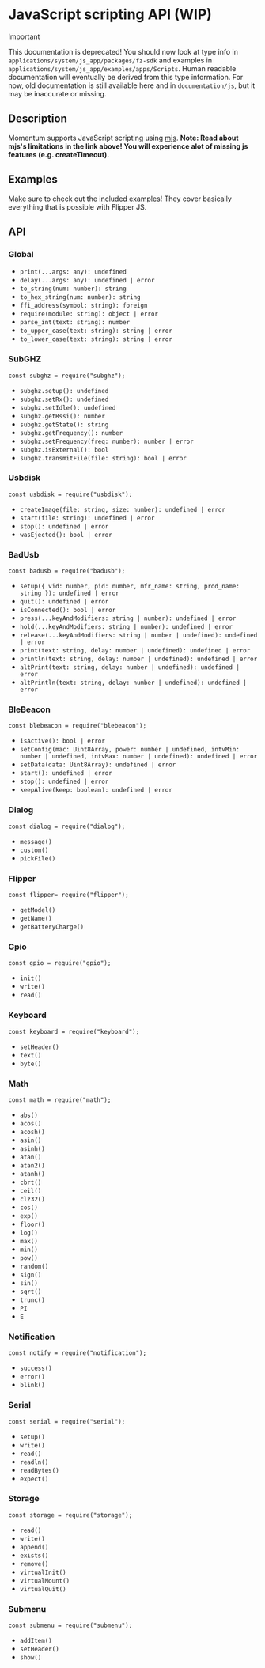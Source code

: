 
# JavaScript scripting API (WIP)

> [!IMPORTANT]
> This documentation is deprecated! You should now look at type info in `applications/system/js_app/packages/fz-sdk` and examples in `applications/system/js_app/examples/apps/Scripts`.
> Human readable documentation will eventually be derived from this type information.
> For now, old documentation is still available here and in `documentation/js`, but it may be inaccurate or missing.

## Description
Momentum supports JavaScript scripting using [mjs](https://github.com/cesanta/mjs).
**Note: Read about mjs's limitations in the link above! You will experience alot of missing js features (e.g. createTimeout).**

## Examples
Make sure to check out the [included examples](https://github.com/Next-Flip/Momentum-Firmware/tree/dev/applications/system/js_app/examples/apps/Scripts)! They cover basically everything that is possible with Flipper JS.

## API

### Global
- `print(...args: any): undefined`
- `delay(...args: any): undefined | error`
- `to_string(num: number): string`
- `to_hex_string(num: number): string`
- `ffi_address(symbol: string): foreign`
- `require(module: string): object | error`
- `parse_int(text: string): number`
- `to_upper_case(text: string): string | error`
- `to_lower_case(text: string): string | error`

### SubGHZ
`const subghz = require("subghz");`
- `subghz.setup(): undefined`
- `subghz.setRx(): undefined`
- `subghz.setIdle(): undefined`
- `subghz.getRssi(): number`
- `subghz.getState(): string`
- `subghz.getFrequency(): number`
- `subghz.setFrequency(freq: number): number | error`
- `subghz.isExternal(): bool`
- `subghz.transmitFile(file: string): bool | error`

### Usbdisk
`const usbdisk = require("usbdisk");`
- `createImage(file: string, size: number): undefined | error`
- `start(file: string): undefined | error`
- `stop(): undefined | error`
- `wasEjected(): bool | error`

### BadUsb
`const badusb = require("badusb");`
- `setup({ vid: number, pid: number, mfr_name: string, prod_name: string }): undefined | error`
- `quit(): undefined | error`
- `isConnected(): bool | error`
- `press(...keyAndModifiers: string | number): undefined | error`
- `hold(...keyAndModifiers: string | number): undefined | error`
- `release(...keyAndModifiers: string | number | undefined): undefined | error`
- `print(text: string, delay: number | undefined): undefined | error`
- `println(text: string, delay: number | undefined): undefined | error`
- `altPrint(text: string, delay: number | undefined): undefined | error`
- `altPrintln(text: string, delay: number | undefined): undefined | error`

### BleBeacon
`const blebeacon = require("blebeacon");`
- `isActive(): bool | error`
- `setConfig(mac: Uint8Array, power: number | undefined, intvMin: number | undefined, intvMax: number | undefined): undefined | error`
- `setData(data: Uint8Array): undefined | error`
- `start(): undefined | error`
- `stop(): undefined | error`
- `keepAlive(keep: boolean): undefined | error`

### Dialog
`const dialog = require("dialog");`
- `message()`
- `custom()`
- `pickFile()`

### Flipper
`const flipper= require("flipper");`
- `getModel()`
- `getName()`
- `getBatteryCharge()`

### Gpio
`const gpio = require("gpio");`
- `init()`
- `write()`
- `read()`

### Keyboard
`const keyboard = require("keyboard");`
- `setHeader()`
- `text()`
- `byte()`

### Math
`const math = require("math");`
- `abs()`
- `acos()`
- `acosh()`
- `asin()`
- `asinh()`
- `atan()`
- `atan2()`
- `atanh()`
- `cbrt()`
- `ceil()`
- `clz32()`
- `cos()`
- `exp()`
- `floor()`
- `log()`
- `max()`
- `min()`
- `pow()`
- `random()`
- `sign()`
- `sin()`
- `sqrt()`
- `trunc()`
- `PI`
- `E`

### Notification
`const notify = require("notification");`
- `success()`
- `error()`
- `blink()`

### Serial
`const serial = require("serial");`
- `setup()`
- `write()`
- `read()`
- `readln()`
- `readBytes()`
- `expect()`

### Storage
`const storage = require("storage");`
- `read()`
- `write()`
- `append()`
- `exists()`
- `remove()`
- `virtualInit()`
- `virtualMount()`
- `virtualQuit()`

### Submenu
`const submenu = require("submenu");`
- `addItem()`
- `setHeader()`
- `show()`

